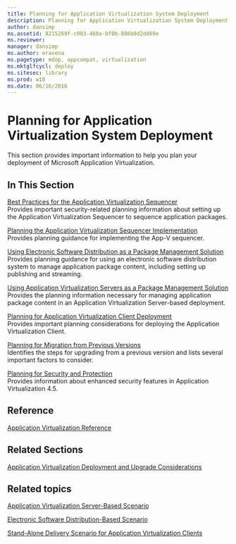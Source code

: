```yaml
---
title: Planning for Application Virtualization System Deployment
description: Planning for Application Virtualization System Deployment
author: dansimp
ms.assetid: 8215269f-c083-468a-bf0b-886b0d2dd69e
ms.reviewer: 
manager: dansimp
ms.author: eravena
ms.pagetype: mdop, appcompat, virtualization
ms.mktglfcycl: deploy
ms.sitesec: library
ms.prod: w10
ms.date: 06/16/2016
---
```



# Planning for Application Virtualization System Deployment


This section provides important information to help you plan your deployment of Microsoft Application Virtualization.

## In This Section


<a href="" id="best-practices-for-the-application-virtualization-sequencer"></a>[Best Practices for the Application Virtualization Sequencer](best-practices-for-the-application-virtualization-sequencer-sp1.md)  
Provides important security-related planning information about setting up the Application Virtualization Sequencer to sequence application packages.

<a href="" id="planning-the-application-virtualization-sequencer-implementation"></a>[Planning the Application Virtualization Sequencer Implementation](planning-the-application-virtualization-sequencer-implementation.md)  
Provides planning guidance for implementing the App-V sequencer.

<a href="" id="using-electronic-software-distribution-as-a-package-management-solution"></a>[Using Electronic Software Distribution as a Package Management Solution](using-electronic-software-distribution-as-a-package-management-solution.md)  
Provides planning guidance for using an electronic software distribution system to manage application package content, including setting up publishing and streaming.

<a href="" id="using-application-virtualization-servers-as-a-package-management-solution"></a>[Using Application Virtualization Servers as a Package Management Solution](using-application-virtualization-servers-as-a-package-management-solution.md)  
Provides the planning information necessary for managing application package content in an Application Virtualization Server-based deployment.

<a href="" id="planning-for-application-virtualization-client-deployment"></a>[Planning for Application Virtualization Client Deployment](planning-for-application-virtualization-client-deployment.md)  
Provides important planning considerations for deploying the Application Virtualization Client.

<a href="" id="planning-for-migration-from-previous-versions"></a>[Planning for Migration from Previous Versions](planning-for-migration-from-previous-versions.md)  
Identifies the steps for upgrading from a previous version and lists several important factors to consider.

<a href="" id="planning-for-security-and-protection"></a>[Planning for Security and Protection](planning-for-security-and-protection.md)  
Provides information about enhanced security features in Application Virtualization 4.5.

## Reference


[Application Virtualization Reference](application-virtualization-reference.md)

## Related Sections


[Application Virtualization Deployment and Upgrade Considerations](application-virtualization-deployment-and-upgrade-considerations.md)

## Related topics


[Application Virtualization Server-Based Scenario](application-virtualization-server-based-scenario.md)

[Electronic Software Distribution-Based Scenario](electronic-software-distribution-based-scenario.md)

[Stand-Alone Delivery Scenario for Application Virtualization Clients](stand-alone-delivery-scenario-for-application-virtualization-clients.md)

 

 





